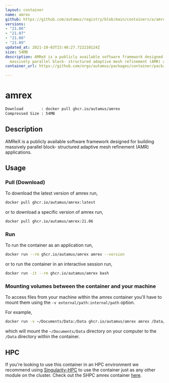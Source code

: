 ```yaml
---
layout: container
name: amrex
github: https://github.com/autamus/registry/blob/main/containers/a/amrex/spack.yaml
versions:
- "21.06"
- "21.07"
- "21.08"
- "21.09"
updated_at: 2021-10-03T23:48:27.722210124Z
size: 54MB
description: AMReX is a publicly available software framework designed for building
  massively parallel block- structured adaptive mesh refinement (AMR) applications.
container_url: https://github.com/orgs/autamus/packages/container/package/amrex

---
```

# amrex
```bash 
Download        : docker pull ghcr.io/autamus/amrex
Compressed Size : 54MB
```

## Description
AMReX is a publicly available software framework designed for building massively parallel block- structured adaptive mesh refinement (AMR) applications.

## Usage
### Pull (Download)
To download the latest version of amrex run,

```bash
docker pull ghcr.io/autamus/amrex:latest
```

or to download a specific version of amrex run,

```bash
docker pull ghcr.io/autamus/amrex:21.06
```
### Run
To run the container as an application run,
```bash
docker run --rm ghcr.io/autamus/amrex amrex --version
```

or to run the container in an interactive session run,
```bash
docker run -it --rm ghcr.io/autamus/amrex bash
```

### Mounting volumes between the container and your machine
To access files from your machine within the amrex container you'll have to mount them using the `-v external/path:internal/path` option.

For example,
```bash
docker run -v ~/Documents/Data:/Data ghcr.io/autamus/amrex amrex /Data/myData.csv
```
which will mount the `~/Documents/Data` directory on your computer to the `/Data` directory within the container.

## HPC
If you're looking to use this container in an HPC environment we recommend using [Singularity-HPC](https://singularity-hpc.readthedocs.io) to use the container just as any other module on the cluster. Check out the SHPC amrex container [here](https://singularityhub.github.io/singularity-hpc/r/ghcr.io-autamus-amrex/).